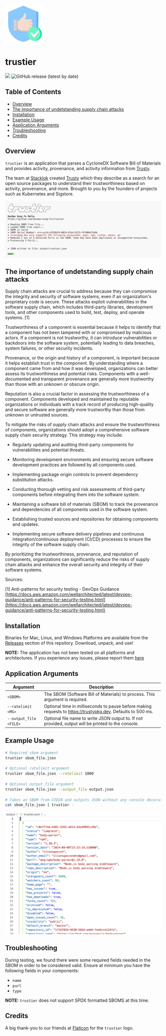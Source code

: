 ![trustier](img/trustier128x128.png)

# trustier

[![](https://img.shields.io/badge/Status-ALPHA-red)](CONTRIBUTING.md)
![GitHub release (latest by date)](https://img.shields.io/github/v/release/devops-kung-fu/trustier)

## Table of Contents

- [Overview](#overview)
- [The importance of undetstanding supply chain attacks](#the-importance-of-undetstanding-supply-chain-attacks)
- [Installation](#installation)
- [Example Usage](#example-usage)
- [Application Arguments](#application-arguments)
- [Troubleshooting](#troubleshooting)
- [Credits](#credits)

## Overview

`trustier` is an application that parses a CycloneDX Software Bill of Materials and provides activity, provenance, and activity information from [Trusty](https://trustypkg.dev).

The team at [Stacklok](https://stacklok.com) created [Trusty](https://trustypkg.dev) which they describe as a search for an open source packages to understand their trustworthiness based on activity, provenance, and more. Brought to you by the founders of projects such as Kubernetes and Sigstore.

![](img/console.png)

## The importance of undetstanding supply chain attacks

Supply chain attacks are crucial to address because they can compromise the integrity and security of software systems, even if an organization's proprietary code is secure. These attacks exploit vulnerabilities in the software supply chain, which includes third-party libraries, development tools, and other components used to build, test, deploy, and operate systems. [1]

Trustworthiness of a component is essential because it helps to identify that a component has not been tampered with or compromised by malicious actors. If a component is not trustworthy, it can introduce vulnerabilities or backdoors into the software system, potentially leading to data breaches, system failures, or other security incidents.

Provenance, or the origin and history of a component, is important because it helps establish trust in the component. By understanding where a component came from and how it was developed, organizations can better assess its trustworthiness and potential risks. Components with a well-documented and transparent provenance are generally more trustworthy than those with an unknown or obscure origin.

Reputation is also a crucial factor in assessing the trustworthiness of a component. Components developed and maintained by reputable organizations or individuals with a track record of producing high-quality and secure software are generally more trustworthy than those from unknown or untrusted sources.

To mitigate the risks of supply chain attacks and ensure the trustworthiness of components, organizations should adopt a comprehensive software supply chain security strategy. This strategy may include:

- Regularly updating and auditing third-party components for vulnerabilities and potential threats.

- Monitoring development environments and ensuring secure software development practices are followed by all components used.

- Implementing package origin controls to prevent dependency substitution attacks.

- Conducting thorough vetting and risk assessments of third-party components before integrating them into the software system.

- Maintaining a software bill of materials (SBOM) to track the provenance and dependencies of all components used in the software system.

- Establishing trusted sources and repositories for obtaining components and updates.

- Implementing secure software delivery pipelines and continuous integration/continuous deployment (CI/CD) processes to ensure the integrity of the software supply chain.

By prioritizing the trustworthiness, provenance, and reputation of components, organizations can significantly reduce the risks of supply chain attacks and enhance the overall security and integrity of their software systems.

Sources:

[1] Anti-patterns for security testing - DevOps Guidance [https://docs.aws.amazon.com/wellarchitected/latest/devops-guidance/anti-patterns-for-security-testing.html](https://docs.aws.amazon.com/wellarchitected/latest/devops-guidance/anti-patterns-for-security-testing.html)

## Installation

Binaries for Mac, Linux, and Windows Platforms are available from the [Releases](https://github.com/devops-kung-fu/trustier/releases) section of this repsitory. Download, unpack, and use!

__NOTE:__ The application has not been tested on all platforms and architectures. If you experience any issues, please report them [here](
https://github.com/devops-kung-fu/trustier/issues)

## Application Arguments

| Argument               | Description                                                                                                 |
| ---------------------- | ----------------------------------------------------------------------------------------------------------- |
| `<SBOM>`               | The SBOM (Software Bill of Materials) to process. This argument is required.                                |
| `--ratelimit <MS>`     | Optional time in milliseconds to pause before making requests to https://trustypkg.dev. Defaults to 500 ms. |
| `--output_file <FILE>` | Optional file name to write JSON output to. If not provided, output will be printed to the console.         |

## Example Usage

```sh
# Required sbom argument
trustier sbom_file.json

# Optional ratelimit argument
trustier sbom_file.json --ratelimit 1000

# Optional output_file argument
trustier sbom_file.json --output_file output.json

# Takes an SBOM from STDIN and outputs JSON without any console decoration
cat sbom_file.json | trustier -

```

![](img/output.png)

## Troubleshooting

During testing, we found there were some required fields needed in the SBOM in order to be considered valid. Ensure at minimum you have the following fields in your components:

- `name`
- `purl`
- `type`

__NOTE:__ `trustier` does not support SPDX formatted SBOMS at this time.

## Credits

A big thank-you to our friends at [Flaticon](https://www.flaticon.com) for the `trustier` logo.
